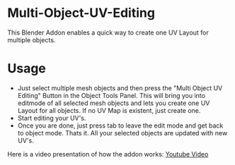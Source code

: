 # Multi-Object-UV-Editing
This Blender Addon enables a quick way to create one UV Layout for multiple objects.

# Usage
- Just select multiple mesh objects and then press the "Multi Object UV Editing" Button in the Object Tools Panel.
This will bring you into editmode of all selected mesh objects and lets you create one UV Layout for all objects. If no
UV Map is existent, just create one.
- Start editing your UV's.
- Once you are done, just press tab to leave the edit mode and get back to object mode. Thats it. All your selected objects are updated with new UV's.

Here is a video presentation of how the addon works:
[Youtube Video](https://www.youtube.com/watch?v=vxAbh2o4XC0&feature=youtu.be)
